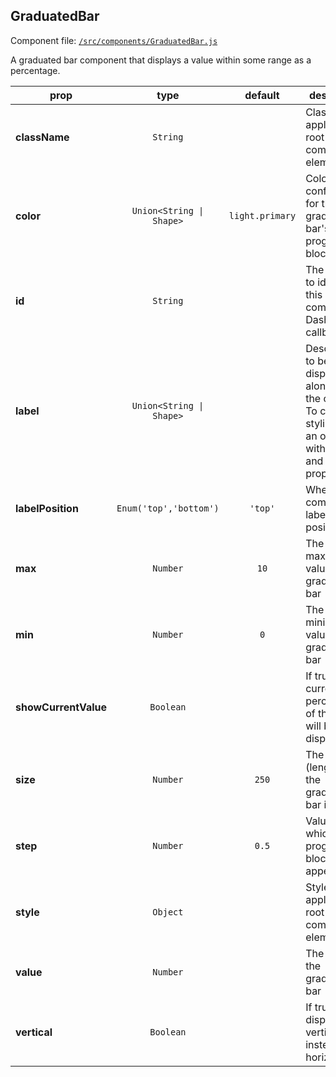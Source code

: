 
## GraduatedBar

Component file: [`/src/components/GraduatedBar.js`](/src/components/GraduatedBar.react.js)

A graduated bar component that displays
a value within some range as a
percentage.

prop | type | default | description
---- | :----: | :-------: | -----------
**className** | `String` |  | Class to apply to the root component element.
**color** | `Union<String \| Shape>` | `light.primary` | Color configuration for the graduated bar's progress blocks.
**id** | `String` |  | The ID used to identify this compnent in Dash callbacks
**label** | `Union<String \| Shape>` |  | Description to be displayed alongside the control. To control styling, pass an object with label and style properties.
**labelPosition** | `Enum('top','bottom')` | `'top'` | Where the component label is positioned.
**max** | `Number` | `10` | The maximum value of the graduated bar
**min** | `Number` | `0` | The minimum value of the graduated bar
**showCurrentValue** | `Boolean` |  | If true, the current percentage  of the bar will be displayed
**size** | `Number` | `250` | The size (length) of the graduated bar in pixels
**step** | `Number` | `0.5` | Value by which progress blocks appear
**style** | `Object` |  | Style to apply to the root component element.
**value** | `Number` |  | The value of the graduated bar
**vertical** | `Boolean` |  | If true, will display bar vertically instead of horizontally
